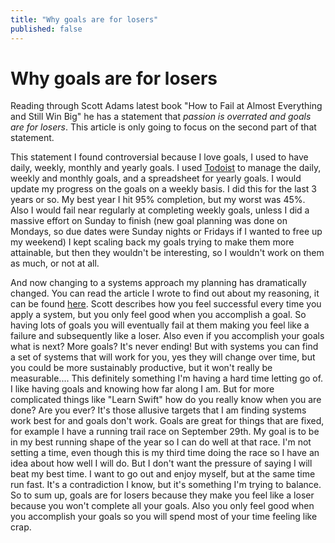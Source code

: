 ```yaml
---
title: "Why goals are for losers"
published: false
---
```


# Why goals are for losers

Reading through Scott Adams latest book "How to Fail at Almost Everything and Still Win Big" he has a statement that *passion is overrated and goals are for losers*. This article is only going to focus on the second part of that statement. 
This statement I found controversial because I love goals, I used to have daily, weekly, monthly and yearly goals. I used [Todoist](http://www.todoist.com) to manage the daily, weekly and monthly goals, and a spreadsheet for yearly goals. I would update my progress on the goals on a weekly basis. I did this for the last 3 years or so. My best year I hit 95% completion, but my worst was 45%. Also I would fail near regularly at completing weekly goals, unless I did a massive effort on Sunday to finish (new goal planning was done on Mondays, so due dates were Sunday nights or Fridays if I wanted to free up my weekend) I kept scaling back my goals trying to make them more attainable, but then they wouldn't be interesting, so I wouldn't work on them as much, or not at all.And now changing to a systems approach my planning has dramatically changed. You can read the article I wrote to find out about my reasoning, it can be found [here](https://www.utest.com/articles/systems-vs-goals). Scott describes how you feel successful every time you apply a system, but you only feel good when you accomplish a goal. So having lots of goals you will eventually fail at them making you feel like a failure and subsequently like a loser. Also even if you accomplish your goals what is next? More goals? It's never ending! But with systems you can find a set of systems that will work for you, yes they will change over time, but you could be more sustainably productive, but it won't really be measurable.... This definitely something I'm having a hard time letting go of.I like having goals and knowing how far along I am. But for more complicated things like "Learn Swift" how do you really know when you are done? Are you ever? It's those allusive targets that I am finding systems work best for and goals don't work. Goals are great for things that are fixed, for example I have a running trail race on September 29th. My goal is to be in my best running shape of the year so I can do well at that race. I'm not setting a time, even though this is my third time doing the race so I have an idea about how well I will do. But I don't want the pressure of saying I will beat my best time. I want to go out and enjoy myself, but at the same time run fast. It's a contradiction I know, but it's something I'm trying to balance. So to sum up, goals are for losers because they make you feel like a loser because you won't complete all your goals. Also you only feel good when you accomplish your goals so you will spend most of your time feeling like crap.

